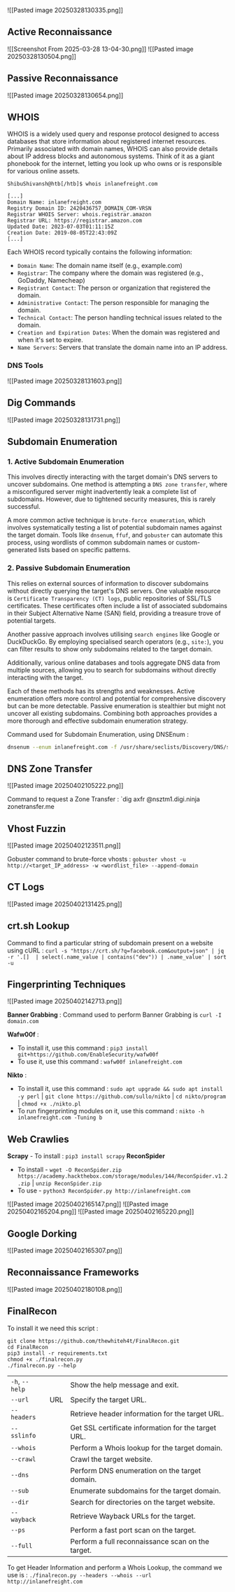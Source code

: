  ![[Pasted image 20250328130335.png]]

## Active Reconnaissance
![[Screenshot From 2025-03-28 13-04-30.png]]
![[Pasted image 20250328130504.png]]

## Passive Reconnaissance
![[Pasted image 20250328130654.png]]

## WHOIS
WHOIS is a widely used query and response protocol designed to access databases that store information about registered internet resources. Primarily associated with domain names, WHOIS can also provide details about IP address blocks and autonomous systems. Think of it as a giant phonebook for the internet, letting you look up who owns or is responsible for various online assets.

```shell-session
ShibuShivansh@htb[/htb]$ whois inlanefreight.com

[...]
Domain Name: inlanefreight.com
Registry Domain ID: 2420436757_DOMAIN_COM-VRSN
Registrar WHOIS Server: whois.registrar.amazon
Registrar URL: https://registrar.amazon.com
Updated Date: 2023-07-03T01:11:15Z
Creation Date: 2019-08-05T22:43:09Z
[...]
```

Each WHOIS record typically contains the following information:

- `Domain Name`: The domain name itself (e.g., example.com)
- `Registrar`: The company where the domain was registered (e.g., GoDaddy, Namecheap)
- `Registrant Contact`: The person or organization that registered the domain.
- `Administrative Contact`: The person responsible for managing the domain.
- `Technical Contact`: The person handling technical issues related to the domain.
- `Creation and Expiration Dates`: When the domain was registered and when it's set to expire.
- `Name Servers`: Servers that translate the domain name into an IP address.

### DNS Tools
![[Pasted image 20250328131603.png]]

## Dig Commands
![[Pasted image 20250328131731.png]]

## Subdomain Enumeration
### 1. Active Subdomain Enumeration

This involves directly interacting with the target domain's DNS servers to uncover subdomains. One method is attempting a `DNS zone transfer`, where a misconfigured server might inadvertently leak a complete list of subdomains. However, due to tightened security measures, this is rarely successful.

A more common active technique is `brute-force enumeration`, which involves systematically testing a list of potential subdomain names against the target domain. Tools like `dnsenum`, `ffuf`, and `gobuster` can automate this process, using wordlists of common subdomain names or custom-generated lists based on specific patterns.

### 2. Passive Subdomain Enumeration

This relies on external sources of information to discover subdomains without directly querying the target's DNS servers. One valuable resource is `Certificate Transparency (CT) logs`, public repositories of SSL/TLS certificates. These certificates often include a list of associated subdomains in their Subject Alternative Name (SAN) field, providing a treasure trove of potential targets.

Another passive approach involves utilising `search engines` like Google or DuckDuckGo. By employing specialised search operators (e.g., `site:`), you can filter results to show only subdomains related to the target domain.

Additionally, various online databases and tools aggregate DNS data from multiple sources, allowing you to search for subdomains without directly interacting with the target.

Each of these methods has its strengths and weaknesses. Active enumeration offers more control and potential for comprehensive discovery but can be more detectable. Passive enumeration is stealthier but might not uncover all existing subdomains. Combining both approaches provides a more thorough and effective subdomain enumeration strategy.

Command used for Subdomain Enumeration, using DNSEnum :
```bash
dnsenum --enum inlanefreight.com -f /usr/share/seclists/Discovery/DNS/subdomains-top1million-110000.txt -r
```

## DNS Zone Transfer
![[Pasted image 20250402105222.png]]

Command to request a Zone Transfer : `dig axfr @nsztm1.digi.ninja zonetransfer.me

## Vhost Fuzzin
![[Pasted image 20250402123511.png]]

Gobuster command to brute-force vhosts : `gobuster vhost -u http://<target_IP_address> -w <wordlist_file> --append-domain`

## CT Logs
![[Pasted image 20250402131425.png]]

## crt.sh Lookup
 Command to find a particular string of subdomain present on a website using cURL : `curl -s "https://crt.sh/?q=facebook.com&output=json" | jq -r '.[]  | select(.name_value | contains("dev")) | .name_value' | sort -u`


## Fingerprinting Techniques
![[Pasted image 20250402142713.png]]

**Banner Grabbing** : Command used to perform Banner Grabbing is `curl -I domain.com`

**Wafw00f** :
- To install it, use this command : `pip3 install git+https://github.com/EnableSecurity/wafw00f`
- To use it, use this command : `wafw00f inlanefreight.com`

**Nikto** :
- To install it, use this command : `sudo apt upgrade && sudo apt install -y perl` | `git clone https://github.com/sullo/nikto` | `cd nikto/program` | `chmod +x ./nikto.pl`
- To run fingerprinting modules on it, use this command : `nikto -h inlanefreight.com -Tuning b`

## Web Crawlies

**Scrapy** - To install : `pip3 install scrapy`
**ReconSpider** 
-  To install - `wget -O ReconSpider.zip https://academy.hackthebox.com/storage/modules/144/ReconSpider.v1.2.zip` | `unzip ReconSpider.zip`
- To use - `python3 ReconSpider.py http://inlanefreight.com`


![[Pasted image 20250402165147.png]]
![[Pasted image 20250402165204.png]]
![[Pasted image 20250402165220.png]]

## Google Dorking
![[Pasted image 20250402165307.png]]


## Reconnaissance Frameworks
![[Pasted image 20250402180108.png]]

## FinalRecon
To install it we need this script : 
```
git clone https://github.com/thewhiteh4t/FinalRecon.git
cd FinalRecon
pip3 install -r requirements.txt
chmod +x ./finalrecon.py
./finalrecon.py --help
```

|                |     |                                                     |
| -------------- | --- | --------------------------------------------------- |
| `-h`, `--help` |     | Show the help message and exit.                     |
| `--url`        | URL | Specify the target URL.                             |
| `--headers`    |     | Retrieve header information for the target URL.     |
| `--sslinfo`    |     | Get SSL certificate information for the target URL. |
| `--whois`      |     | Perform a Whois lookup for the target domain.       |
| `--crawl`      |     | Crawl the target website.                           |
| `--dns`        |     | Perform DNS enumeration on the target domain.       |
| `--sub`        |     | Enumerate subdomains for the target domain.         |
| `--dir`        |     | Search for directories on the target website.       |
| `--wayback`    |     | Retrieve Wayback URLs for the target.               |
| `--ps`         |     | Perform a fast port scan on the target.             |
| `--full`       |     | Perform a full reconnaissance scan on the target.   |
To get Header Information and perform a Whois Lookup, the command we use is : `./finalrecon.py --headers --whois --url http://inlanefreight.com`

